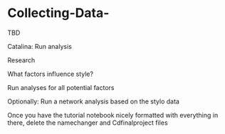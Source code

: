 # Collecting-Data-

TBD

Catalina: Run analysis

Research

What factors influence style?

Run analyses for all potential factors

Optionally: Run a network analysis based on the stylo data

Once you have the tutorial notebook nicely formatted with everything in there, delete the namechanger and Cdfinalproject files

